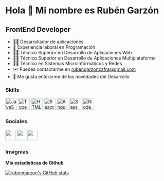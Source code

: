 Hola 👋 Mi nombre es Rubén Garzón
=============================

FrontEnd Developer
-------------------

* 👨‍💻 Desarrollador de aplicaciones
* 💼 Experiencia laboral en Programación
* 👨‍🏫 Técnico Superior en Desarrollo de Aplicaciones Web
* 👨‍🏫 Técnico Superior en Desarrollo de Aplicaciones Multiplataforma
* 👨‍🏫 Técnico en Sistemas Microinformáticos y Redes
* ✉️ Puedes contactarme en [rubengarzonzafra@gmail.com](mailto:rubengarzonzafra@gmail.com)
* 🧠 Me gusta enterarme de las novedades del Desarrollo

### Skills

<p align="left">
<a href="https://developer.mozilla.org/en-US/docs/Web/JavaScript" target="_blank" rel="noreferrer"><img src="https://raw.githubusercontent.com/danielcranney/readme-generator/main/public/icons/skills/javascript-colored.svg" width="36" height="36" alt="JavaScript" /></a>
<a href="https://www.typescriptlang.org/" target="_blank" rel="noreferrer"><img src="https://raw.githubusercontent.com/danielcranney/readme-generator/main/public/icons/skills/typescript-colored.svg" width="36" height="36" alt="TypeScript" /></a>
<a href="https://developer.mozilla.org/en-US/docs/Glossary/HTML5" target="_blank" rel="noreferrer"><img src="https://raw.githubusercontent.com/danielcranney/readme-generator/main/public/icons/skills/html5-colored.svg" width="36" height="36" alt="HTML5" /></a>
<a href="https://reactjs.org/" target="_blank" rel="noreferrer"><img src="https://raw.githubusercontent.com/danielcranney/readme-generator/main/public/icons/skills/react-colored.svg" width="36" height="36" alt="React" /></a>
<a href="https://angular.io/" target="_blank" rel="noreferrer"><img src="https://raw.githubusercontent.com/danielcranney/readme-generator/main/public/icons/skills/angularjs-colored.svg" width="36" height="36" alt="Angular" /></a>
<a href="https://sass-lang.com/" target="_blank" rel="noreferrer"><img src="https://raw.githubusercontent.com/danielcranney/readme-generator/main/public/icons/skills/sass-colored.svg" width="36" height="36" alt="Sass" /></a>
<a href="https://nodejs.org/en/" target="_blank" rel="noreferrer"><img src="https://raw.githubusercontent.com/danielcranney/readme-generator/main/public/icons/skills/nodejs-colored.svg" width="36" height="36" alt="NodeJS" /></a>
</p>


### Sociales

<p align="left"> <a href="https://www.github.com/rubengarzon" target="_blank" rel="noreferrer"><img src="https://raw.githubusercontent.com/danielcranney/readme-generator/main/public/icons/socials/github.svg" width="32" height="32" /></a> <a href="https://www.linkedin.com/in/ruben-dev" target="_blank" rel="noreferrer"><img src="https://raw.githubusercontent.com/danielcranney/readme-generator/main/public/icons/socials/linkedin.svg" width="32" height="32" /></a><a href="https://twitter.com/rubengarzondev" target="_blank" rel="noreferrer"><img src="https://cdn.icon-icons.com/icons2/1584/PNG/512/3721677-twitter_108058.png" width="32" height="32" /></a></p>

### Insignias

<b>Mis estadisticas de Github</b>

<a href="http://www.github.com/rubengarzon"><img src="https://github-readme-stats.vercel.app/api?username=rubengarzon&show_icons=true&hide=&count_private=true&title_color=0891b2&text_color=ffffff&icon_color=0891b2&bg_color=1c1917&hide_border=true&show_icons=true" alt="rubengarzon's GitHub stats" /></a>
